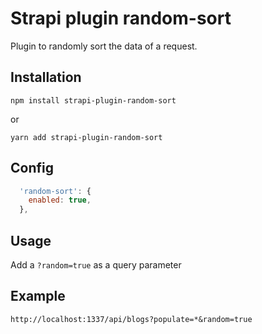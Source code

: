 # Strapi plugin random-sort

Plugin to randomly sort the data of a request.

## Installation

`npm install strapi-plugin-random-sort`

or

`yarn add strapi-plugin-random-sort`

## Config

``` javascript
  'random-sort': {
    enabled: true,
  },
```

## Usage

Add a `?random=true` as a query parameter

## Example

`http://localhost:1337/api/blogs?populate=*&random=true`
